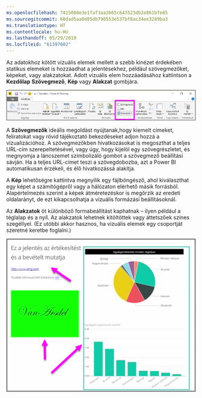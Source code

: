 ```yaml
---
ms.openlocfilehash: 7415008e3e1faf3aa2665c643523db2e861bfe85
ms.sourcegitcommit: 60dad5aa0d85db790553e537bf8ac34ee3289ba3
ms.translationtype: HT
ms.contentlocale: hu-HU
ms.lasthandoff: 05/29/2019
ms.locfileid: "61397602"
---
```

Az adatokhoz kötött vizuális elemek mellett a szebb kinézet érdekében statikus elemeket is hozzáadhat a jelentésekhez, például szövegmezőket, képeket, vagy alakzatokat. Adott vizuális elem hozzáadásához kattintson a **Kezdőlap** **Szövegmező**, **Kép** vagy **Alakzat** gombjára.

![](media/3-10-create-shapes-images/3-10_1.png)

A **Szövegmezők** ideális megoldást nyújtanak,hogy kiemelt címeket, feliratokat vagy rövid tájékoztató bekezdéseket adjon hozzá a vizualizációhoz. A szövegmezőkben hivatkozásokat is megoszthat a teljes URL-cím szerepeltetésével, vagy úgy, hogy kijelöl egy szövegrészletet, és megnyomja a láncszemet szimbolizáló gombot a szövegmező beállítási sávján. Ha a teljes URL-címet teszi a szövegdobozba, azt a Power BI automatikusan érzékeli, és élő hivatkozássá alakítja.

A **Kép** lehetőségre kattintva megnyílik egy fájlböngésző, ahol kiválaszthat egy képet a számítógépről vagy a hálózaton elérhető másik forrásból. Alapértelmezés szerint a képek átméretezéskor is megőrzik az eredeti oldalarányt, de ezt kikapcsolhatja a vizuális formázási beállításoknál.

Az **Alakzatok** öt különböző formabeállítást kaphatnak – ilyen például a téglalap és a nyíl. Az alakzatok lehetnek kitöltöttek vagy áttetszőek színes szegéllyel. (Ez utóbbi akkor hasznos, ha vizuális elemek egy csoportját szeretné keretbe foglalni.)

![](media/3-10-create-shapes-images/3-10_2.png)

